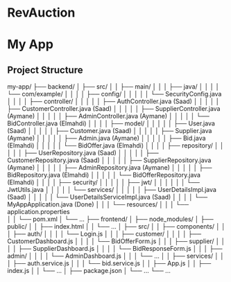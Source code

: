 # RevAuction

# My App

## Project Structure
my-app/
├── backend/
│   ├── src/
│   │   ├── main/
│   │   │   ├── java/
│   │   │   │   └── com/example/
│   │   │   │       ├── config/
│   │   │   │       │   └── SecurityConfig.java   
│   │   │   │       ├── controller/
│   │   │   │       │   ├── AuthController.java   (Saad)
│   │   │   │       │   ├── CustomerController.java (Saad)
│   │   │   │       │   ├── SupplierController.java (Aymane)
│   │   │   │       │   ├── AdminController.java (Aymane)
│   │   │   │       │   └── BidController.java (Elmahdi)
│   │   │   │       ├── model/
│   │   │   │       │   ├── User.java (Saad)
│   │   │   │       │   ├── Customer.java (Saad)
│   │   │   │       │   ├── Supplier.java (Aymane)
│   │   │   │       │   ├── Admin.java (Aymane)
│   │   │   │       │   ├── Bid.java (Elmahdi)
│   │   │   │       │   └── BidOffer.java (Elmahdi)
│   │   │   │       ├── repository/
│   │   │   │       │   ├── UserRepository.java (Saad)
│   │   │   │       │   ├── CustomerRepository.java (Saad)
│   │   │   │       │   ├── SupplierRepository.java (Aymane)
│   │   │   │       │   ├── AdminRepository.java (Aymane)
│   │   │   │       │   ├── BidRepository.java (Elmahdi)
│   │   │   │       │   └── BidOfferRepository.java (Elmahdi)
│   │   │   │       ├── security/
│   │   │   │       │   ├── jwt/
│   │   │   │       │   │   └── JwtUtils.java
│   │   │   │       │   └── services/
│   │   │   │       │       ├── UserDetailsImpl.java (Saad)
│   │   │   │       │       └── UserDetailsServiceImpl.java (Saad)
│   │   │   │       └── MyAppApplication.java (Done)
│   │   │   └── resources/
│   │   │       └── application.properties   
│   │   └── pom.xml
│   └── ...
├── frontend/
│   ├── node_modules/
│   ├── public/
│   │   ├── index.html
│   │   └── ...
│   ├── src/
│   │   ├── components/
│   │   │   ├── auth/
│   │   │   │   └── Login.js
│   │   │   ├── customer/
│   │   │   │   ├── CustomerDashboard.js
│   │   │   │   └── BidOfferForm.js
│   │   │   ├── supplier/
│   │   │   │   ├── SupplierDashboard.js
│   │   │   │   └── BidResponseForm.js
│   │   │   ├── admin/
│   │   │   │   └── AdminDashboard.js
│   │   │   └── ...
│   │   ├── services/
│   │   │   ├── auth.service.js
│   │   │   └── bid.service.js
│   │   ├── App.js
│   │   ├── index.js
│   │   └── ...
│   ├── package.json
│   └── ...
└── ...
